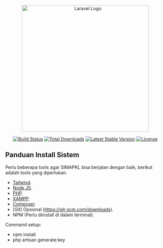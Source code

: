 <p align="center"><a href="https://laravel.com" target="_blank"><img src="https://raw.githubusercontent.com/laravel/art/master/logo-lockup/5%20SVG/2%20CMYK/1%20Full%20Color/laravel-logolockup-cmyk-red.svg" width="400" alt="Laravel Logo"></a></p>

<p align="center">
<a href="https://github.com/laravel/framework/actions"><img src="https://github.com/laravel/framework/workflows/tests/badge.svg" alt="Build Status"></a>
<a href="https://packagist.org/packages/laravel/framework"><img src="https://img.shields.io/packagist/dt/laravel/framework" alt="Total Downloads"></a>
<a href="https://packagist.org/packages/laravel/framework"><img src="https://img.shields.io/packagist/v/laravel/framework" alt="Latest Stable Version"></a>
<a href="https://packagist.org/packages/laravel/framework"><img src="https://img.shields.io/packagist/l/laravel/framework" alt="License"></a>
</p>

## Panduan Install Sistem

Perlu beberapa tools agar SIMAPKL bisa berjalan dengan baik, berikut adalah tools yang diperlukan:

- [Tailwind](https://tailwindcss.com/).
- [Node JS](https://nodejs.org/en/download).
- [PHP](https://www.php.net/downloads.php).
- [XAMPP](https://www.apachefriends.org/download.html).
- [Composer](https://getcomposer.org/download/).
- [Git] Opsional (https://git-scm.com/downloads).
- NPM (Perlu diinstall di dalam terminal).


Command setup:

- npm install
- php artisan generate:key